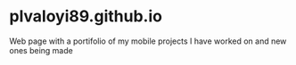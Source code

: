 # plvaloyi89.github.io
Web page with a portifolio of my mobile projects I have worked on and new ones being made
